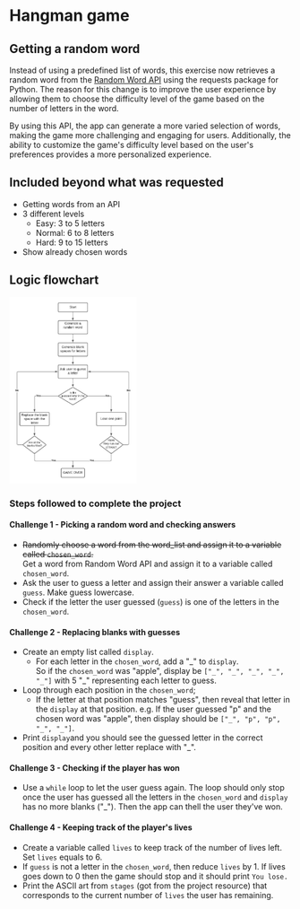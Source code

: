 # Hangman game

## Getting a random word
Instead of using a predefined list of words, this exercise now retrieves a random word from the [Random Word API](https://random-word-api.herokuapp.com/home) using the requests package for Python. The reason for this change is to improve the user experience by allowing them to choose the difficulty level of the game based on the number of letters in the word.

By using this API, the app can generate a more varied selection of words, making the game more challenging and engaging for users. Additionally, the ability to customize the game's difficulty level based on the user's preferences provides a more personalized experience.

## Included beyond what was requested
* Getting words from an API
* 3 different levels
    * Easy: 3 to 5 letters
    * Normal: 6 to 8 letters
    * Hard: 9 to 15 letters
* Show already chosen words 


## Logic flowchart  

<img src='./imgs/flowchart.jpeg' height='45%' width='45%'>

### Steps followed to complete the project

#### Challenge 1 - Picking a random word and checking answers

* ~~Randomly choose a word from the word_list and assign it to a variable called `chosen_word`.~~  
Get a word from Random Word API and assign it to a variable called `chosen_word`.
* Ask the user to guess a letter and assign their answer a variable called `guess`. Make guess lowercase.
* Check if the letter the user guessed (`guess`) is one of the letters in the `chosen_word`.

#### Challenge 2 - Replacing blanks with guesses
* Create an empty list called `display`.
    * For each letter in the `chosen_word`, add a "_" to `display`.  
    So if the `chosen_word` was "apple", display be `["_", "_", "_", "_", "_"]` with 5 "\_" representing each letter to guess.
* Loop through each position in the `chosen_word`;
    * If the letter at that position matches "guess", then reveal that letter in the `display` at that position.
    e.g. If the user guessed "p" and the chosen word was "apple", then display should be `["_", "p", "p", "_", "_"]`.
* Print `display`and you should see the guessed letter in the correct position and every other letter replace with "\_".

#### Challenge 3 - Checking if the player has won
* Use a `while` loop to let the user guess again. The loop should only stop once the user has guessed all the letters in the `chosen_word` and `display` has no more blanks ("\_"). Then the app can thell the user they've won.

#### Challenge 4 - Keeping track of the player's lives
* Create a variable called `lives` to keep track of the number of lives left.  
Set `lives` equals to 6.
* If `guess` is not a letter in the `chosen_word`, then reduce `lives` by 1. If lives goes down to 0 then the game should stop and it should print `You lose.`
* Print the ASCII art from `stages` (got from the project resource) that corresponds to the current number of `lives` the user has remaining.